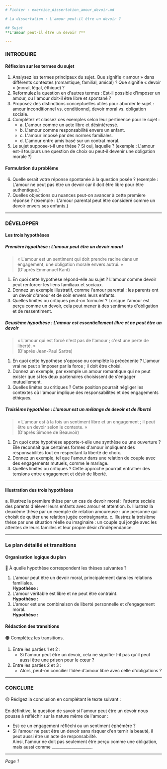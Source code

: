 ```yaml
---
# Fichier : exercice_dissertation_amour_devoir.md

# La dissertation : L'amour peut-il être un devoir ?

## Sujet
**L'amour peut-il être un devoir ?**

---
```


### INTRODUIRE

#### Réflexion sur les termes du sujet

1. Analysez les termes principaux du sujet. Que signifie « amour » dans différents contextes (romantique, familial, amical) ? Que signifie « devoir » (moral, légal, éthique) ?
2. Reformulez la question en d'autres termes : Est-il possible d'imposer un amour, ou l'amour doit-il être libre et spontané ?
3. Proposez des distinctions conceptuelles utiles pour aborder le sujet : amour inconditionnel vs. conditionnel, devoir moral vs. obligation sociale.
4. Complétez et classez ces exemples selon leur pertinence pour le sujet :
   - a. L'amour comme un acte libre et désintéressé.
   - b. L'amour comme responsabilité envers un enfant.
   - c. L'amour imposé par des normes familiales.
   - d. L'amour entre amis basé sur un contrat moral.
5. Le sujet suppose-t-il une thèse ? Si oui, laquelle ? (exemple : L'amour est-il toujours une question de choix ou peut-il devenir une obligation morale ?)

#### Formulation du problème

6. Quelle serait votre réponse spontanée à la question posée ? (exemple : L'amour ne peut pas être un devoir car il doit être libre pour être authentique.)
7. Quelles objections ou nuances peut-on avancer à cette première réponse ? (exemple : L'amour parental peut être considéré comme un devoir envers ses enfants.)

---

### DÉVELOPPER

#### Les trois hypothèses

##### Première hypothèse : L'amour peut être un devoir moral

> « L'amour est un sentiment qui doit prendre racine dans un engagement, une obligation morale envers autrui. »  
> (D'après Emmanuel Kant)

1. En quoi cette hypothèse répond-elle au sujet ? L'amour comme devoir peut renforcer les liens familiaux et sociaux.
2. Donnez un exemple illustratif, comme l'amour parental : les parents ont un devoir d'amour et de soin envers leurs enfants.
3. Quelles limites ou critiques peut-on formuler ? Lorsque l'amour est perçu comme un devoir, cela peut mener à des sentiments d'obligation et de ressentiment.

##### Deuxième hypothèse : L'amour est essentiellement libre et ne peut être un devoir

> « L'amour qui est forcé n'est pas de l'amour ; c'est une perte de liberté. »  
> (D'après Jean-Paul Sartre)

1. En quoi cette hypothèse s'oppose ou complète la précédente ? L'amour vrai ne peut s'imposer par la force ; il doit être choisi.
2. Donnez un exemple, par exemple un amour romantique qui ne peut exister que si les deux partenaires choisissent de s'engager mutuellement.
3. Quelles limites ou critiques ? Cette position pourrait négliger les contextes où l'amour implique des responsabilités et des engagements éthiques.

##### Troisième hypothèse : L'amour est un mélange de devoir et de liberté

> « L'amour est à la fois un sentiment libre et un engagement ; il peut être un devoir selon le contexte. »  
> (D'après Simone de Beauvoir)

1. En quoi cette hypothèse apporte-t-elle une synthèse ou une ouverture ? Elle reconnaît que certaines formes d'amour impliquent des responsabilités tout en respectant la liberté de choix.
2. Donnez un exemple, tel que l'amour dans une relation de couple avec des engagements mutuels, comme le mariage.
3. Quelles limites ou critiques ? Cette approche pourrait entraîner des tensions entre engagement et désir de liberté.

---

#### Illustration des trois hypothèses

a. Illustrez la première thèse par un cas de devoir moral : l'attente sociale des parents d'élever leurs enfants avec amour et attention.
b. Illustrez la deuxième thèse par un exemple de relation amoureuse : une personne qui choisit de quitter une relation jugée contraignante.
c. Illustrez la troisième thèse par une situation réelle ou imaginaire : un couple qui jongle avec les attentes de leurs familles et leur propre désir d'indépendance.

---

### Le plan détaillé et transitions

#### Organisation logique du plan

🔴 À quelle hypothèse correspondent les thèses suivantes ?

1. L'amour peut être un devoir moral, principalement dans les relations familiales.  
   **Hypothèse :**
2. L'amour véritable est libre et ne peut être contraint.  
   **Hypothèse :**
3. L'amour est une combinaison de liberté personnelle et d'engagement moral.  
   **Hypothèse :**

#### Rédaction des transitions

🟠 Complétez les transitions.

1. Entre les parties 1 et 2 :  
   - Si l'amour peut être un devoir, cela ne signifie-t-il pas qu'il peut aussi être une prison pour le cœur ?
2. Entre les parties 2 et 3 :  
   - Alors, peut-on concilier l'idée d'amour libre avec celle d'obligations ?

---

### CONCLURE

🟡 Rédigez la conclusion en complétant le texte suivant :

En définitive, la question de savoir si l'amour peut être un devoir nous pousse à réfléchir sur la nature même de l'amour :  
- Est-ce un engagement réfléchi ou un sentiment éphémère ?  
- Si l'amour ne peut être un devoir sans risquer d'en ternir la beauté, il peut aussi être un acte de responsabilité.  
Ainsi, l'amour ne doit pas seulement être perçu comme une obligation, mais aussi comme ____________________.

--- 

*Page 1*